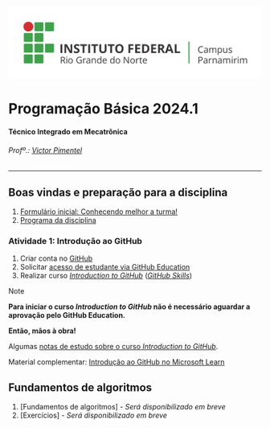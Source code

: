 
<div>
  <img src="images/Horizontal_Cortado_Novo.png">
</div>


# Programação Básica 2024.1

#### Técnico Integrado em Mecatrônica
###### Profº.: [Victor Pimentel](https://github.com/v-cap)
<!-- ###### Classrooms: 
 - [MECA_1M](https://classroom.google.com/c/Njg0ODQxNzQzOTQw?cjc=5bdy3lg)
 - [MECA_1V](https://classroom.google.com/c/Njk3NzE2NzA3NTk2?cjc=brrwrfv)
 -->
---
## Boas vindas e preparação para a disciplina
1. [Formulário inicial: Conhecendo melhor a turma!](https://forms.gle/gGJjvnn5cSFPbcWE8)
2. [Programa da disciplina](content/EmentaProgramacaoBasica.pdf)
### Atividade 1: Introdução ao GitHub
1. Criar conta no [GitHub](https://github.com/)
2. Solicitar [acesso de estudante via GitHub Education](https://github.com/education/students)
3. Realizar curso [_Introduction to GitHub_](https://github.com/skills/introduction-to-github) ([_GitHub Skills_](https://skills.github.com/))
> [!NOTE]
> **Para iniciar o curso _Introduction to GitHub_ não é necessário aguardar a aprovação pelo GitHub Education.**
> 
> **Então, mãos à obra!**
> 
> Algumas [notas de estudo sobre o curso _Introduction to GitHub_](/content/study_notes/introduction-to-github-notes.md).
> 
> Material complementar: [Introdução ao GitHub no Microsoft Learn](https://learn.microsoft.com/pt-br/training/modules/introduction-to-github/)

## Fundamentos de algoritmos
1. [Fundamentos de algoritmos] - _Será disponibilizado em breve_
2. [Exercícios] - _Será disponibilizado em breve_
